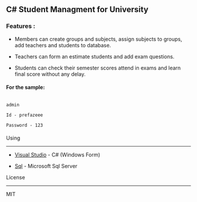 ## C# Student Managment for University






### Features :



- Members can create groups and subjects, assign subjects to groups, add teachers and students to database.

- Teachers can form an estimate students and add exam questions.

- Students can check their semester scores attend in exams and learn final score without any delay.






#### For the sample:

```

admin

Id - prefazeee 

Password - 123

```





#### 
Using

----

* [Visual Studio](https://visualstudio.microsoft.com) - C# (Windows Form)

* [Sql](https://www.microsoft.com/en-cy/sql-server/sql-server-downloads) - Microsoft Sql Server








License

----
MIT